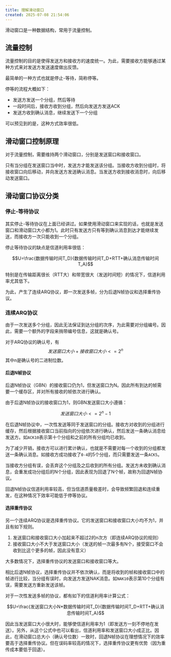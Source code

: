 ```yaml
---
title: 理解滑动窗口
created: 2025-07-08 21:54:06
---
```

滑动窗口是一种数据结构，常用于流量控制。

## 流量控制

流量控制的目的是使得发送方和接收方的速度统一。为此，需要接收方能够通过某种方式来对发送方发送速度做出反馈。

最简单的一种方式也就是停止-等待，简称停等。

停等的流程大概如下：

- 发送方发送一个分组，然后等待
- 一段时间后，接收方收到分组，然后向发送方发送ACK
- 发送方收到确认消息，继续发送下一个分组

可以预见到的是，这种方式效率很低。

## 滑动窗口控制原理

对于流量控制，需要维持两个滑动窗口，分别是发送窗口和接收窗口。

只有当分组在发送窗口当中时，发送方才能发送该分组。当接收方收到分组时，将接收窗口向后移动，并向发送方发送确认消息。当发送方收到接收消息时，向后移动发送窗口。

## 滑动窗口协议分类

### 停止-等待协议

其实停止-等待协议在上面已经讲过。如果使用滑动窗口来实现的话，也就是发送窗口和滑动窗口大小都为1。此时只有发送方只有等到确认消息到达才能继续发送，而接收方一次只能收到一个分组。

停止等待协议的缺点是信道利用率很低：

$$U=\frac{数据传输时间T_D}{数据传输时间T_D+RTT+确认消息传输时间T_A}$$

特别是在传输距离很长（RTT大）和带宽很大（发送时间短）的情况下，信道利用率尤其低下。

为此，产生了连续ARQ协议，即一次发送多帧，分为后退N帧协议和选择重传协议。

### 连续ARQ协议

由于一次发送多个分组，因此无法保证到达分组的次序，为此需要对分组编号。因此，需要一个额外的字段来捎带编号信息，这就是确认号。

对于ARQ协议的确认号，有$$发送窗口大小+接收窗口大小<=2^n$$
其中n是确认号的二进制位数。

#### 后退N帧协议

后退N帧协议（GBN）的接收窗口仍为1，但发送窗口为N。因此所有到达的帧需要一个缓存区，并对所有接收的帧依次进行确认。

由于后退N帧协议的接收窗口为1，则GBN发送窗口大小遵循：


$$发送窗口大小<=2^{n}-1$$

在后退N帧协议中，一次性发送等同于发送窗口的分组。接收方对收到的分组进行缓存，然后根据接收窗口当前指向的分组依次进行确认，然后发送一条确认消息给发送方。如`ACK10`表示第十个分组和之前的所有分组均已收到。

为了减少开销，接收方可以进行累计确认，也就是不需要对每一个收到的分组都发送一条确认消息。如接收方成功接收了`0-4`的5个分组，而只需要发送一条`ACK5`。

当接收方分组有误，会丢弃这个分组及之后收到的所有分组。发送方未收到确认消息，会重发成功分组后的N个分组，因此表现为回退了N个帧，故称为回退N帧协议。

回退N帧协议信道利用率较高，但当信道质量极差时，会导致频繁回退和连续重发，在这种情况下效率可能低于停等协议。

#### 选择重传协议

另一个连续ARQ协议是选择重传协议。它的发送窗口和接收窗口大小均不为1，并且有如下规则。

1. 发送窗口和接收窗口大小加起来不超过2的n次方（即连续ARQ协议的规则）
2. 接收窗口大小不大于发送窗口大小（发送的帧一次最多有N个，接受窗口不会收到比这个更多的帧，因此没有意义）

大多数情况下，选择重传协议的发送窗口和接收窗口等大。

相比后退N帧协议，选择重传协议并不依次确认，而是将收到的帧和接收窗口中的帧进行比较，当分组有误时，向发送方发送NAK消息。如`NAK10`表示第10个分组有误，需要发送方重新发送该帧。

对于一次性发送多帧的协议，都有如下的信道利用率计算公式：

$$U=\frac{发送窗口大小N*数据传输时间T_D}{数据传输时间T_D+RTT+确认消息传输时间T_A}$$

因此当发送窗口大小很大时，能够使信道利用率为1（即发送方一刻不停地在发送）。另外，从这个公式中也可以看出，信道利用率和发送窗口大小成正比。因此，在滑动窗口总大小（确认号位数）一致时，回退N帧协议在理想情况下的效率要高于选择重传协议。但在误码率较高的情况下，选择重传协议更有优势（因为重传成本要低于回退）。